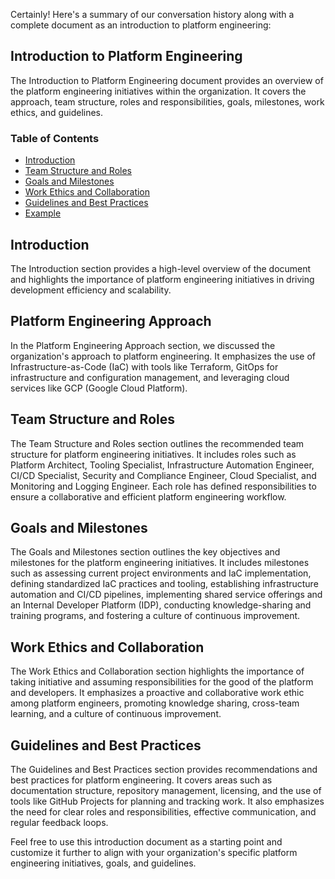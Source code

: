 Certainly! Here's a summary of our conversation history along with a complete document as an introduction to platform engineering:

## Introduction to Platform Engineering

The Introduction to Platform Engineering document provides an overview of the platform engineering initiatives within the organization. It covers the approach, team structure, roles and responsibilities, goals, milestones, work ethics, and guidelines.

### Table of Contents

- [Introduction](./introduction.md)
- [Team Structure and Roles](./team-structure-and-roles)
- [Goals and Milestones](./goals-and-milestones.md)
- [Work Ethics and Collaboration](./work-ethics-and-collaboration.md)
- [Guidelines and Best Practices](./guidelines-and-best-practices.md)
- [Example](./example.md)

## Introduction

The Introduction section provides a high-level overview of the document and highlights the importance of platform engineering initiatives in driving development efficiency and scalability.

## Platform Engineering Approach

In the Platform Engineering Approach section, we discussed the organization's approach to platform engineering. It emphasizes the use of Infrastructure-as-Code (IaC) with tools like Terraform, GitOps for infrastructure and configuration management, and leveraging cloud services like GCP (Google Cloud Platform).

## Team Structure and Roles

The Team Structure and Roles section outlines the recommended team structure for platform engineering initiatives. It includes roles such as Platform Architect, Tooling Specialist, Infrastructure Automation Engineer, CI/CD Specialist, Security and Compliance Engineer, Cloud Specialist, and Monitoring and Logging Engineer. Each role has defined responsibilities to ensure a collaborative and efficient platform engineering workflow.

## Goals and Milestones

The Goals and Milestones section outlines the key objectives and milestones for the platform engineering initiatives. It includes milestones such as assessing current project environments and IaC implementation, defining standardized IaC practices and tooling, establishing infrastructure automation and CI/CD pipelines, implementing shared service offerings and an Internal Developer Platform (IDP), conducting knowledge-sharing and training programs, and fostering a culture of continuous improvement.

## Work Ethics and Collaboration

The Work Ethics and Collaboration section highlights the importance of taking initiative and assuming responsibilities for the good of the platform and developers. It emphasizes a proactive and collaborative work ethic among platform engineers, promoting knowledge sharing, cross-team learning, and a culture of continuous improvement.

## Guidelines and Best Practices

The Guidelines and Best Practices section provides recommendations and best practices for platform engineering. It covers areas such as documentation structure, repository management, licensing, and the use of tools like GitHub Projects for planning and tracking work. It also emphasizes the need for clear roles and responsibilities, effective communication, and regular feedback loops.

Feel free to use this introduction document as a starting point and customize it further to align with your organization's specific platform engineering initiatives, goals, and guidelines.